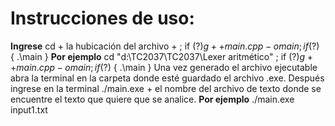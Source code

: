 # Instrucciones de uso:
**Ingrese** cd + la hubicación del archivo + ; if ($?) { g++ main.cpp -o main } ; if ($?) { .\main }
**Por ejemplo** cd "d:\TC2037\TC2037\Lexer aritmético\" ; if ($?) { g++ main.cpp -o main } ; if ($?) { .\main }
Una vez generado el archivo ejecutable abra la terminal en la carpeta donde esté guardado el archivo .exe. Después ingrese en la terminal ./main.exe + el nombre del archivo de texto donde se encuentre el texto que quiere que se analice.
**Por ejemplo** ./main.exe input1.txt